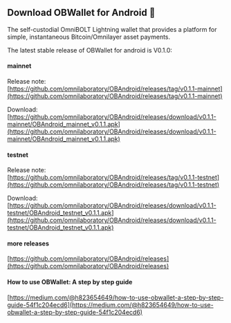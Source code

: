  <!--

**Here are some ideas to get you started:**

🙋‍♀️ A short introduction - what is your organization all about?
🌈 Contribution guidelines - how can the community get involved?
👩‍💻 Useful resources - where can the community find your docs? Is there anything else the community should know?
🍿 Fun facts - what does your team eat for breakfast?
🧙 Remember, you can do mighty things with the power of [Markdown](https://docs.github.com/github/writing-on-github/getting-started-with-writing-and-formatting-on-github/basic-writing-and-formatting-syntax)
-->

## Download OBWallet for Android 👋
The self-custodial OmniBOLT Lightning wallet that provides a platform for simple, instantaneous Bitcoin/Omnilayer asset payments. 

The latest stable release of OBWallet for android is V0.1.0:

#### mainnet

Release note:  [https://github.com/omnilaboratory/OBAndroid/releases/tag/v0.1.1-mainnet](https://github.com/omnilaboratory/OBAndroid/releases/tag/v0.1.1-mainnet)  

Download:  [https://github.com/omnilaboratory/OBAndroid/releases/download/v0.1.1-mainnet/OBAndroid_mainnet_v0.1.1.apk](https://github.com/omnilaboratory/OBAndroid/releases/download/v0.1.1-mainnet/OBAndroid_mainnet_v0.1.1.apk)

#### testnet

Release note: [https://github.com/omnilaboratory/OBAndroid/releases/tag/v0.1.1-testnet](https://github.com/omnilaboratory/OBAndroid/releases/tag/v0.1.1-testnet)

Download: [https://github.com/omnilaboratory/OBAndroid/releases/download/v0.1.1-testnet/OBAndroid_testnet_v0.1.1.apk](https://github.com/omnilaboratory/OBAndroid/releases/download/v0.1.1-testnet/OBAndroid_testnet_v0.1.1.apk)

#### more releases

[https://github.com/omnilaboratory/OBAndroid/releases](https://github.com/omnilaboratory/OBAndroid/releases)

#### How to use OBWallet: A step by step guide

[https://medium.com/@h823654649/how-to-use-obwallet-a-step-by-step-guide-54f1c204ecd6](https://medium.com/@h823654649/how-to-use-obwallet-a-step-by-step-guide-54f1c204ecd6)

